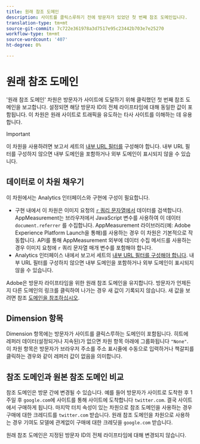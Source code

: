 ```yaml
---
title: 원래 참조 도메인
description: 사이트를 클릭스루하기 전에 방문자가 있었던 첫 번째 참조 도메인입니다.
translation-type: tm+mt
source-git-commit: 7c722e361978a3d7517e95c23442b703e7e25270
workflow-type: tm+mt
source-wordcount: '407'
ht-degree: 0%

---
```



# 원래 참조 도메인

&#39;원래 참조 도메인&#39; 차원은 방문자가 사이트에 도달하기 위해 클릭했던 첫 번째 참조 도메인을 보고합니다. 설정되면 해당 방문자 ID의 전체 라이프타임에 대해 동일한 값이 포함됩니다. 이 차원은 원래 사이트로 트래픽을 유도하는 타사 사이트를 이해하는 데 유용합니다.

>[!IMPORTANT]
>
>이 차원을 사용하려면 보고서 세트의 [내부 URL 필터를](/help/admin/admin/internal-url-filter-admin.md) 구성해야 합니다. 내부 URL 필터를 구성하지 않으면 내부 도메인을 포함하거나 외부 도메인이 표시되지 않을 수 있습니다.

## 데이터로 이 차원 채우기

이 차원에서는 Analytics 인터페이스와 구현에 구성이 필요합니다.

* 구현 내에서 이 차원은 이미지 요청의 [`r` 쿼리 문자열에서](/help/implement/validate/query-parameters.md) 데이터를 검색합니다. AppMeasurement는 브라우저에서 JavaScript 변수를 사용하여 이 데이터 `document.referrer` 를 수집합니다. AppMeasurement 라이브러리(예: Adobe Experience Platform Launch을 통해)를 사용하는 경우 이 차원은 기본적으로 작동합니다. API를 통해 AppMeasurement 외부에 데이터 수집 메서드를 사용하는 경우 이미지 요청에 `r` 쿼리 문자열 매개 변수를 포함해야 합니다.
* Analytics 인터페이스 내에서 보고서 세트의 [내부 URL 필터를 구성해야 합니다](/help/admin/admin/internal-url-filter-admin.md). 내부 URL 필터를 구성하지 않으면 내부 도메인을 포함하거나 외부 도메인이 표시되지 않을 수 있습니다.

Adobe은 방문자 라이프타임을 위한 원래 참조 도메인을 유지합니다. 방문자가 언제든지 다른 도메인의 링크를 클릭하여 나가는 경우 새 값이 기록되지 않습니다. 새 값을 보려면 참조 [도메인을 참조하십시오](referring-domain.md).

## Dimension 항목

Dimension 항목에는 방문자가 사이트를 클릭스루하는 도메인이 포함됩니다. 히트에 레퍼러 데이터(설정되거나 지속된)가 없으면 차원 항목 아래에 그룹화됩니다 `"None"`. 이 차원 항목은 방문자가 브라우저 주소를 주소 표시줄에 수동으로 입력하거나 책갈피를 클릭하는 경우와 같이 레퍼러 값이 없음을 의미합니다.

## 참조 도메인과 원본 참조 도메인 비교

참조 도메인은 방문 간에 변경될 수 있습니다. 예를 들어 방문자가 사이트로 도착한 후 1주일 후 `google.com`에 사이트를 통해 사이트에 도착합니다 `twitter.com`. 결국 사이트에서 구매하게 됩니다. 마지막 터치 속성이 있는 차원으로 참조 도메인을 사용하는 경우 구매에 대한 크레디트를 `twitter.com` 받습니다. 원래 참조 도메인을 차원으로 사용하는 경우 기여도 모델에 관계없이 구매에 대한 크레딧을 `google.com` 받습니다.

원래 참조 도메인은 지정된 방문자 ID의 전체 라이프타임에 대해 변경되지 않습니다.
